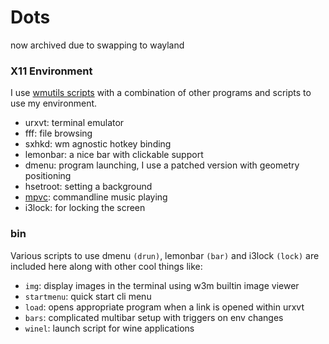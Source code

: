 # Dots

now archived due to swapping to wayland

### X11 Environment

I use [wmutils scripts](https://github.com/lwilletts/fwm) with a combination of
other programs and scripts to use my environment.

- urxvt: terminal emulator
- fff: file browsing
- sxhkd: wm agnostic hotkey binding
- lemonbar: a nice bar with clickable support
- dmenu: program launching, I use a patched version with geometry positioning
- hsetroot: setting a background
- [mpvc](https://github.com/lwilletts/mpvc): commandline music playing
- i3lock: for locking the screen

### bin

Various scripts to use dmenu `(drun)`, lemonbar `(bar)` and i3lock `(lock)` are
included here along with other cool things like:

- `img`: display images in the terminal using w3m builtin image viewer
- `startmenu`: quick start cli menu
- `load`: opens appropriate program when a link is opened within urxvt
- `bars`: complicated multibar setup with triggers on env changes
- `winel`: launch script for wine applications
